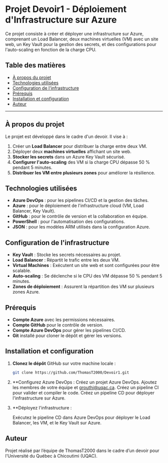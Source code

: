 # Projet Devoir1 - Déploiement d'Infrastructure sur Azure

Ce projet consiste à créer et déployer une infrastructure sur Azure, comprenant un Load Balancer, deux machines virtuelles (VM) avec un site web, un Key Vault pour la gestion des secrets, et des configurations pour l'auto-scaling en fonction de la charge CPU.

## Table des matières

- [À propos du projet](#à-propos-du-projet)
- [Technologies utilisées](#technologies-utilisées)
- [Configuration de l'infrastructure](#configuration-de-linfrastructure)
- [Prérequis](#prérequis)
- [Installation et configuration](#installation-et-configuration)
- [Auteur](#auteur)

---

## À propos du projet

Le projet est développé dans le cadre d'un devoir. Il vise à :
1. Créer un **Load Balancer** pour distribuer la charge entre deux VM.
2. Déployer deux **machines virtuelles** affichant un site web.
3. **Stocker les secrets** dans un Azure Key Vault sécurisé.
4. **Configurer l'auto-scaling** des VM si la charge CPU dépasse 50 % pendant 5 minutes.
5. **Distribuer les VM entre plusieurs zones** pour améliorer la résilience.

## Technologies utilisées

- **Azure DevOps** : pour les pipelines CI/CD et la gestion des tâches.
- **Azure** : pour le déploiement de l'infrastructure cloud (VM, Load Balancer, Key Vault).
- **GitHub** : pour le contrôle de version et la collaboration en équipe.
- **PowerShell** : pour l'automatisation des configurations.
- **JSON** : pour les modèles ARM utilisés dans la configuration Azure.

## Configuration de l'infrastructure

- **Key Vault** : Stocke les secrets nécessaires au projet.
- **Load Balancer** : Répartit le trafic entre les deux VM.
- **Virtual Machines** : Exécutent un site web et sont configurées pour être scalable.
- **Auto-scaling** : Se déclenche si le CPU des VM dépasse 50 % pendant 5 minutes.
- **Zones de déploiement** : Assurent la répartition des VM sur plusieurs zones Azure.

## Prérequis

- **Compte Azure** avec les permissions nécessaires.
- **Compte GitHub** pour le contrôle de version.
- **Compte Azure DevOps** pour gérer les pipelines CI/CD.
- **Git** installé pour cloner le dépôt et gérer les versions.

## Installation et configuration

1. **Clonez le dépôt** GitHub sur votre machine locale :
   ```bash
   git clone https://github.com/ThomasT2000/Devoir1.git

2. **Configurez Azure DevOps :
    Créez un projet Azure DevOps.
    Ajoutez les membres de votre équipe et grouthi@uqac.ca.
    Créez un pipeline CI pour valider et compiler le code.
    Créez un pipeline CD pour déployer l'infrastructure sur Azure.

3. **Déployez l'infrastructure :

    Exécutez le pipeline CD dans Azure DevOps pour déployer le Load Balancer, les VM, et le Key Vault sur Azure.

## Auteur

Projet réalisé par l’équipe de ThomasT2000 dans le cadre d’un devoir pour l'Université du Québec à Chicoutimi (UQAC).
